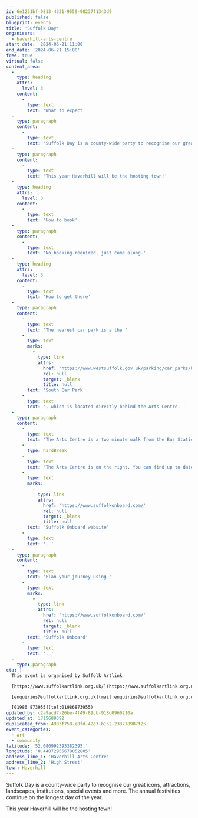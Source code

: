 ```yaml
---
id: 6e1251bf-0813-4321-9559-90237f1343d9
published: false
blueprint: events
title: 'Suffolk Day'
organisers:
  - haverhill-arts-centre
start_date: '2024-06-21 11:00'
end_date: '2024-06-21 15:00'
free: true
virtual: false
content_area:
  -
    type: heading
    attrs:
      level: 3
    content:
      -
        type: text
        text: 'What to expect'
  -
    type: paragraph
    content:
      -
        type: text
        text: 'Suffolk Day is a county-wide party to recognise our great icons, attractions, landscapes, institutions, special events and more. The annual festivities continue on the longest day of the year.'
  -
    type: paragraph
    content:
      -
        type: text
        text: 'This year Haverhill will be the hosting town!'
  -
    type: heading
    attrs:
      level: 3
    content:
      -
        type: text
        text: 'How to book'
  -
    type: paragraph
    content:
      -
        type: text
        text: 'No booking required, just come along.'
  -
    type: heading
    attrs:
      level: 3
    content:
      -
        type: text
        text: 'How to get there'
  -
    type: paragraph
    content:
      -
        type: text
        text: 'The nearest car park is a the '
      -
        type: text
        marks:
          -
            type: link
            attrs:
              href: 'https://www.westsuffolk.gov.uk/parking/car_parks/haverhill-car-parks.cfm'
              rel: null
              target: _blank
              title: null
        text: 'South Car Park'
      -
        type: text
        text: ', which is located directly behind the Arts Centre. '
  -
    type: paragraph
    content:
      -
        type: text
        text: 'The Arts Centre is a two minute walk from the Bus Station on Jubilee Walk. Head for the High Street and turn left.'
      -
        type: hardBreak
      -
        type: text
        text: 'The Arts Centre is on the right. You can find up to date bus times on the '
      -
        type: text
        marks:
          -
            type: link
            attrs:
              href: 'https://www.suffolkonboard.com/'
              rel: null
              target: _blank
              title: null
        text: 'Suffolk Onboard website'
      -
        type: text
        text: '. '
  -
    type: paragraph
    content:
      -
        type: text
        text: 'Plan your journey using '
      -
        type: text
        marks:
          -
            type: link
            attrs:
              href: 'https://www.suffolkonboard.com/'
              rel: null
              target: _blank
              title: null
        text: 'Suffolk Onboard'
      -
        type: text
        text: '. '
  -
    type: paragraph
cta: |-
  This event is organised by Suffolk Artlink

  [https://www.suffolkartlink.org.uk/](https://www.suffolkartlink.org.uk/) 

  [enquiries@suffolkartlink.org.uk](mail:enquiries@suffolkartlink.org.uk)

  [01986 873955](tel:01986873955)
updated_by: c2a9acd7-26be-4f49-89cb-918d0960210a
updated_at: 1715689392
duplicated_from: 4983f758-e8fd-42d3-b152-233778987f25
event_categories:
  - art
  - community
latitude: '52.080992393382395,'
longitude: '0.44072955678052805'
address_line_1: 'Haverhill Arts Centre'
address_line_2: 'High Street'
town: Haverhill
---
```

Suffolk Day is a county-wide party to recognise our great icons, attractions, landscapes, institutions, special events and more. The annual festivities continue on the longest day of the year.

This year Haverhill will be the hosting town!